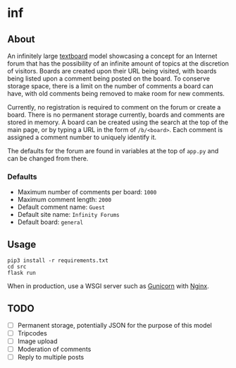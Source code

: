 # inf

## About

An infinitely large [textboard](https://en.wikipedia.org/wiki/Textboard) model
showcasing a concept for an Internet forum that has the possibility of an infinite
amount of topics at the discretion of visitors. Boards are created upon their URL being
visited, with boards being listed upon a comment being posted on the board.
To conserve storage space, there is a limit on the number of comments a board
can have, with old comments being removed to make room for new comments.

Currently, no registration is required to comment on the forum or create
a board. There is no permanent storage currently, boards and comments are
stored in memory. A board can be created using the search at the top of the
main page, or by typing a URL in the form of `/b/<board>`. Each comment
is assigned a comment number to uniquely identify it.

The defaults for the forum are found in variables at the top of
`app.py` and can be changed from there.

### Defaults
- Maximum number of comments per board: `1000`
- Maximum comment length: `2000`
- Default comment name: `Guest`
- Default site name: `Infinity Forums`
- Default board: `general`

## Usage

```
pip3 install -r requirements.txt
cd src
flask run
```

When in production, use a WSGI server such as [Gunicorn](https://gunicorn.org/) with
[Nginx](https://nginx.org/).

## TODO

- [ ] Permanent storage, potentially JSON for the purpose of this model
- [ ] Tripcodes
- [ ] Image upload
- [ ] Moderation of comments
- [ ] Reply to multiple posts
